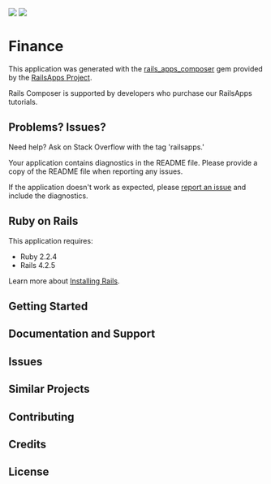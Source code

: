 <a href="https://codeclimate.com/github/SanchoRubyroid/finance"><img src="https://codeclimate.com/github/SanchoRubyroid/finance/badges/gpa.svg" /></a>
<a href="https://codeclimate.com/github/SanchoRubyroid/finance"><img src="https://codeclimate.com/github/SanchoRubyroid/finance/badges/issue_count.svg" /></a>

Finance
================

This application was generated with the [rails_apps_composer](https://github.com/RailsApps/rails_apps_composer) gem
provided by the [RailsApps Project](http://railsapps.github.io/).

Rails Composer is supported by developers who purchase our RailsApps tutorials.

Problems? Issues?
-----------

Need help? Ask on Stack Overflow with the tag 'railsapps.'

Your application contains diagnostics in the README file. Please provide a copy of the README file when reporting any issues.

If the application doesn't work as expected, please [report an issue](https://github.com/RailsApps/rails_apps_composer/issues)
and include the diagnostics.

Ruby on Rails
-------------

This application requires:

- Ruby 2.2.4
- Rails 4.2.5

Learn more about [Installing Rails](http://railsapps.github.io/installing-rails.html).

Getting Started
---------------

Documentation and Support
-------------------------

Issues
-------------

Similar Projects
----------------

Contributing
------------

Credits
-------

License
-------
